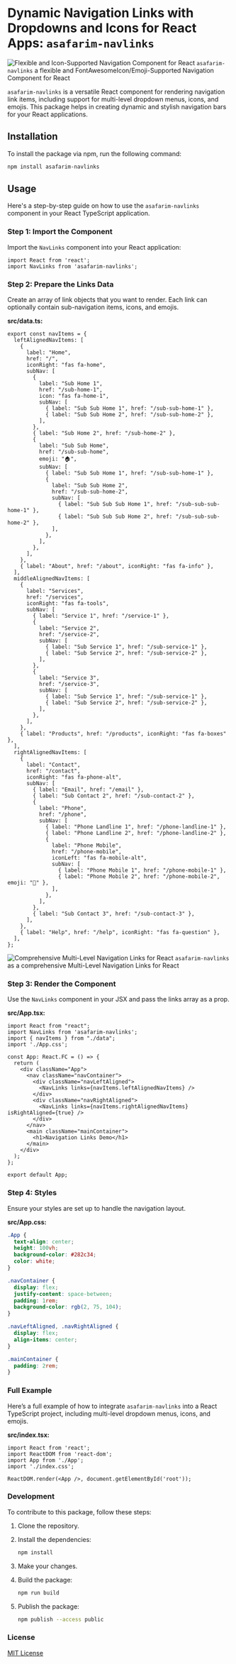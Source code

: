 # Dynamic Navigation Links with Dropdowns and Icons for React Apps: `asafarim-navlinks`

![Flexible and Icon-Supported Navigation Component for React](./img/asafarim-navlinks-1.png)
`asafarim-navlinks` a flexible and FontAwesomeIcon/Emoji-Supported Navigation Component for React

`asafarim-navlinks` is a versatile React component for rendering navigation link items, including support for multi-level dropdown menus, icons, and emojis. This package helps in creating dynamic and stylish navigation bars for your React applications.

## Installation

To install the package via npm, run the following command:

```sh
npm install asafarim-navlinks
```

## Usage

Here's a step-by-step guide on how to use the `asafarim-navlinks` component in your React TypeScript application.

### Step 1: Import the Component

Import the `NavLinks` component into your React application:

```tsx
import React from 'react';
import NavLinks from 'asafarim-navlinks';
```

### Step 2: Prepare the Links Data

Create an array of link objects that you want to render. Each link can optionally contain sub-navigation items, icons, and emojis.

**src/data.ts:**

```tsx
export const navItems = {
  leftAlignedNavItems: [
    {
      label: "Home",
      href: "/",
      iconRight: "fas fa-home",
      subNav: [
        {
          label: "Sub Home 1",
          href: "/sub-home-1",
          icon: "fas fa-home-1",
          subNav: [
            { label: "Sub Sub Home 1", href: "/sub-sub-home-1" },
            { label: "Sub Sub Home 2", href: "/sub-sub-home-2" },
          ],
        },
        { label: "Sub Home 2", href: "/sub-home-2" },
        {
          label: "Sub Sub Home",
          href: "/sub-sub-home",
          emoji: "🏠",
          subNav: [
            { label: "Sub Sub Home 1", href: "/sub-sub-home-1" },
            {
              label: "Sub Sub Home 2",
              href: "/sub-sub-home-2",
              subNav: [
                { label: "Sub Sub Sub Home 1", href: "/sub-sub-sub-home-1" },
                { label: "Sub Sub Sub Home 2", href: "/sub-sub-sub-home-2" },
              ],
            },
          ],
        },
      ],
    },
    { label: "About", href: "/about", iconRight: "fas fa-info" },
  ],
  middleAlignedNavItems: [
    {
      label: "Services",
      href: "/services",
      iconRight: "fas fa-tools",
      subNav: [
        { label: "Service 1", href: "/service-1" },
        {
          label: "Service 2",
          href: "/service-2",
          subNav: [
            { label: "Sub Service 1", href: "/sub-service-1" },
            { label: "Sub Service 2", href: "/sub-service-2" },
          ],
        },
        {
          label: "Service 3",
          href: "/service-3",
          subNav: [
            { label: "Sub Service 1", href: "/sub-service-1" },
            { label: "Sub Service 2", href: "/sub-service-2" },
          ],
        },
      ],
    },
    { label: "Products", href: "/products", iconRight: "fas fa-boxes" },
  ],
  rightAlignedNavItems: [
    {
      label: "Contact",
      href: "/contact",
      iconRight: "fas fa-phone-alt",
      subNav: [
        { label: "Email", href: "/email" },
        { label: "Sub Contact 2", href: "/sub-contact-2" },
        {
          label: "Phone",
          href: "/phone",
          subNav: [
            { label: "Phone Landline 1", href: "/phone-landline-1" },
            { label: "Phone Landline 2", href: "/phone-landline-2" },
            {
              label: "Phone Mobile",
              href: "/phone-mobile",
              iconLeft: "fas fa-mobile-alt",
              subNav: [
                { label: "Phone Mobile 1", href: "/phone-mobile-1" },
                { label: "Phone Mobile 2", href: "/phone-mobile-2", emoji: "📱" },
              ],
            },
          ],
        },
        { label: "Sub Contact 3", href: "/sub-contact-3" },
      ],
    },
    { label: "Help", href: "/help", iconRight: "fas fa-question" },
  ],
};
```

![Comprehensive Multi-Level Navigation Links for React](./img/asafarim-navlinks-2.png)
`asafarim-navlinks` as a comprehensive Multi-Level Navigation Links for React


### Step 3: Render the Component

Use the `NavLinks` component in your JSX and pass the links array as a prop.

**src/App.tsx:**

```tsx
import React from "react";
import NavLinks from 'asafarim-navlinks';
import { navItems } from "./data";
import './App.css';

const App: React.FC = () => {
  return (
    <div className="App">
      <nav className="navContainer">
        <div className="navLeftAligned">
          <NavLinks links={navItems.leftAlignedNavItems} />
        </div>
        <div className="navRightAligned">
          <NavLinks links={navItems.rightAlignedNavItems} isRightAligned={true} />
        </div>
      </nav>
      <main className="mainContainer">
        <h1>Navigation Links Demo</h1>
      </main>
    </div>
  );
};

export default App;
```

### Step 4: Styles

Ensure your styles are set up to handle the navigation layout.

**src/App.css:**

```css
.App {
  text-align: center;
  height: 100vh;
  background-color: #282c34;
  color: white;
}

.navContainer {
  display: flex;
  justify-content: space-between;
  padding: 1rem;
  background-color: rgb(2, 75, 104);
}

.navLeftAligned, .navRightAligned {
  display: flex;
  align-items: center;
}

.mainContainer {
  padding: 2rem;
}
```

### Full Example

Here’s a full example of how to integrate `asafarim-navlinks` into a React TypeScript project, including multi-level dropdown menus, icons, and emojis.

**src/index.tsx:**

```tsx
import React from 'react';
import ReactDOM from 'react-dom';
import App from './App';
import './index.css';

ReactDOM.render(<App />, document.getElementById('root'));
```

### Development

To contribute to this package, follow these steps:

1. Clone the repository.
2. Install the dependencies:

   ```sh
   npm install
   ```

3. Make your changes.
4. Build the package:

   ```sh
   npm run build
   ```

5. Publish the package:

   ```sh
   npm publish --access public
   ```

### License

[MIT License](LICENSE)
